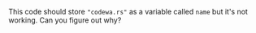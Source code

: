 This code should store `"codewa.rs"` as a variable called `name` but it's not working. Can you figure out why?